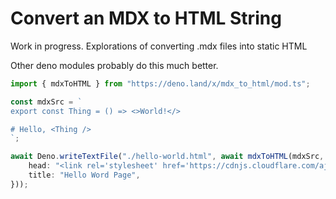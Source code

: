 # Convert an MDX to HTML String

Work in progress. Explorations of converting .mdx files into static HTML

Other deno modules probably do this much better.

```ts
import { mdxToHTML } from "https://deno.land/x/mdx_to_html/mod.ts";

const mdxSrc = `
export const Thing = () => <>World!</>

# Hello, <Thing />
`;

await Deno.writeTextFile("./hello-world.html", await mdxToHTML(mdxSrc, {
    head: "<link rel='stylesheet' href='https://cdnjs.cloudflare.com/ajax/libs/prism/9000.0.1/themes/prism-tomorrow.css' />",
    title: "Hello Word Page",
}));
```

